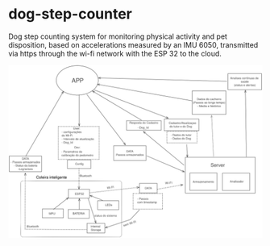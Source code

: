 # dog-step-counter

Dog step counting system for monitoring physical activity and pet disposition, based on accelerations measured by an IMU 6050, transmitted via https through the wi-fi network with the ESP 32 to the cloud.


![diagram](/docs/architecture.jpeg)

